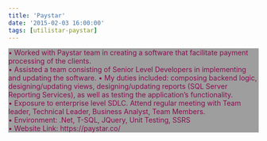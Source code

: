 ```yaml
---
title: 'Paystar'
date: '2015-02-03 16:00:00'
tags: [utilistar-paystar]
---
```


<p style="color: #880E4F; background: #9E9E9E; ">
•	Worked with Paystar team in creating a software that facilitate payment processing of the clients. <br>
•	Assisted a team consisting of Senior Level Developers in implementing and updating the software. 
• My duties included: composing backend logic, designing/updating views, designing/updating reports (SQL 
  Server Reporting Services), as well as testing the application’s functionality. <br>
•	Exposure to enterprise level SDLC. Attend regular meeting with Team leader, Technical Leader, Business 
  Analyst, Team Members. <br>
•	Environment: .Net, T-SQL, JQuery, Unit Testing, SSRS <br>
•	Website Link: https://paystar.co/ <br>
</p>
